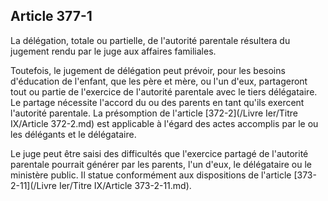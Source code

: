 Article 377-1
----
La délégation, totale ou partielle, de l'autorité parentale résultera du
jugement rendu par le juge aux affaires familiales.

Toutefois, le jugement de délégation peut prévoir, pour les besoins d'éducation
de l'enfant, que les père et mère, ou l'un d'eux, partageront tout ou partie de
l'exercice de l'autorité parentale avec le tiers délégataire. Le partage
nécessite l'accord du ou des parents en tant qu'ils exercent l'autorité
parentale. La présomption de l'article [372-2](/Livre Ier/Titre IX/Article 372-2.md) est applicable à l'égard des actes
accomplis par le ou les délégants et le délégataire.

Le juge peut être saisi des difficultés que l'exercice partagé de l'autorité
parentale pourrait générer par les parents, l'un d'eux, le délégataire ou le
ministère public. Il statue conformément aux dispositions de l'article [373-2-11](/Livre Ier/Titre IX/Article 373-2-11.md).
